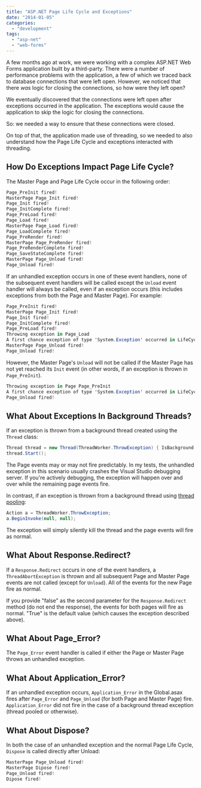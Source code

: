 ```yaml
---
title: "ASP.NET Page Life Cycle and Exceptions"
date: "2014-01-05"
categories: 
  - "development"
tags: 
  - "asp-net"
  - "web-forms"
---
```


A few months ago at work, we were working with a complex ASP.NET Web Forms application built by a third-party. There were a number of performance problems with the application, a few of which we traced back to database connections that were left open. However, we noticed that there _was_ logic for closing the connections, so how were they left open?

We eventually discovered that the connections were left open after exceptions occurred in the application. The exceptions would cause the application to skip the logic for closing the connections.

So: we needed a way to ensure that these connections were closed.

On top of that, the application made use of threading, so we needed to also understand how the Page Life Cycle and exceptions interacted with threading.

## How Do Exceptions Impact Page Life Cycle?

The Master Page and Page Life Cycle occur in the following order:

```csharp
Page_PreInit fired!
MasterPage Page_Init fired!
Page_Init fired!
Page_InitComplete fired!
Page_PreLoad fired!
Page_Load fired!
MasterPage Page_Load fired!
Page_LoadComplete fired!
Page_PreRender fired!
MasterPage Page_PreRender fired!
Page_PreRenderComplete fired!
Page_SaveStateComplete fired!
MasterPage Page_Unload fired!
Page_Unload fired!
```

If an unhandled exception occurs in one of these event handlers, none of the subsequent event handlers will be called except the `Unload` event handler will always be called, even if an exception occurs (this includes exceptions from both the Page and Master Page). For example:

```csharp
Page_PreInit fired!
MasterPage Page_Init fired!
Page_Init fired!
Page_InitComplete fired!
Page_PreLoad fired!
Throwing exception in Page_Load
A first chance exception of type 'System.Exception' occurred in LifeCycleTest.dll
MasterPage Page_Unload fired!
Page_Unload fired!
```

However, the Master Page's `Unload` will not be called if the Master Page has not yet reached its `Init` event (in other words, if an exception is thrown in `Page_PreInit`).

```csharp
Throwing exception in Page Page_PreInit
A first chance exception of type 'System.Exception' occurred in LifeCycleTest.dll
Page_Unload fired!
```

## What About Exceptions In Background Threads?

If an exception is thrown from a background thread created using the `Thread` class:

```csharp
Thread thread = new Thread(ThreadWorker.ThrowException) { IsBackground = true };
thread.Start();
```

The Page events may or may not fire predictably. In my tests, the unhandled exception in this scenario usually crashes the Visual Studio debugging server. If you're actively debugging, the exception will happen over and over while the remaining page events fire.

In contrast, if an exception is thrown from a background thread using [thread pooling](http://stackoverflow.com/questions/6465517/why-unhandled-exception-in-a-background-thread-doesnt-crash-the-app-domain):

```csharp
Action a = ThreadWorker.ThrowException;
a.BeginInvoke(null, null);
```

The exception will simply silently kill the thread and the page events will fire as normal.

## What About Response.Redirect?

If a `Response.Redirect` occurs in one of the event handlers, a `ThreadAbortException` is thrown and all subsequent Page and Master Page events are not called (except for `Unload`). All of the events for the new Page fire as normal.

If you provide "false" as the second parameter for the `Response.Redirect` method (do not end the response), the events for both pages will fire as normal. "True" is the default value (which causes the exception described above).

## What About Page\_Error?

The `Page_Error` event handler is called if either the Page or Master Page throws an unhandled exception.

## What About Application\_Error?

If an unhandled exception occurs, `Application_Error` in the Global.asax fires after `Page_Error` and `Page_Unload` (for both Page and Master Page) fire. `Application_Error` did not fire in the case of a background thread exception (thread pooled or otherwise).

## What About Dispose?

In both the case of an unhandled exception and the normal Page Life Cycle, `Dispose` is called directly after Unload:

```csharp
MasterPage Page_Unload fired!
MasterPage Dipose fired!
Page_Unload fired!
Dipose fired!
```
